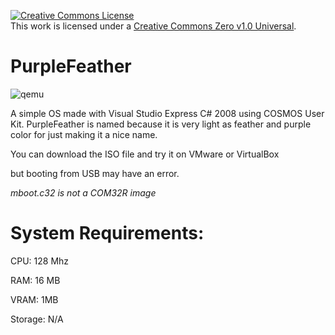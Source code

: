 <a rel="license" href="https://creativecommons.org/publicdomain/zero/1.0/"><img alt="Creative Commons License" style="border-width:0" src="![image](https://mirrors.creativecommons.org/presskit/buttons/88x31/png/cc-zero.png)" /></a><br />This work is licensed under a <a rel="license" href="https://creativecommons.org/publicdomain/zero/1.0/">Creative Commons Zero v1.0 Universal</a>.
# PurpleFeather
![qemu](https://user-images.githubusercontent.com/87825411/128519628-7a49069c-4c94-42fc-ae91-532658db2275.jpg)

A simple OS made with Visual Studio Express C# 2008 using COSMOS User Kit. PurpleFeather is named because it is very light as feather and purple color for just making it a nice name.

You can download the ISO file and try it on VMware or VirtualBox

but booting from USB may have an error.

_mboot.c32 is not a COM32R image_

# System Requirements:

CPU: 128 Mhz

RAM: 16 MB

VRAM: 1MB

Storage: N/A
